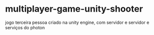 # multiplayer-game-unity-shooter
jogo terceira pessoa criado na unity engine, com servidor e servidor e serviços do photon

